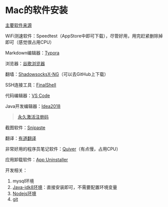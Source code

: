 # Mac的软件安装

[主要软件来源](http://www.pc6.com/mac)



WiFi测速软件：Speedtest（AppStore中即可下载），尽管好用，用完赶紧删除掉即可（感觉很占用CPU）

Markdown编辑器：[Typora](http://www.pc6.com/mac/132924.html)

浏览器：[谷歌浏览器](https://www.google.cn/chrome/)

翻墙：[ShadowsocksX-NG](https://www.maczapp.com/shadowsocksx-ng)（可以去GitHub上下载）

SSH连接工具：[FinalShell](http://www.hostbuf.com/)

代码编辑器：[VS Code](https://code.visualstudio.com/)

Java开发编辑器：[Idea2018](http://www.pc6.com/mac/152843.html)

> [永久激活注册码](https://blog.csdn.net/qq_34801169/article/details/95059368)

截图软件：[Snipaste](http://www.pc6.com/mac/542001.html)

翻译：[有道翻译](http://www.pc6.com/mac/110548.html)

非常好用的程序员笔记软件：[Quiver](http://www.pc6.com/mac/130522.html)（有点慢，占用CPU）

应用卸载软件：[App Uninstaller](http://www.pc6.com/mac/267539.html)





开发相关：

1. mysql环境
2. [Java-jdk8环境](https://download.csdn.net/download/lc19850921/10957187)：直接安装即可，不需要配置环境变量
3. [Nodejs环境](http://nodejs.cn/download/)
4. [git](https://git-scm.com/)